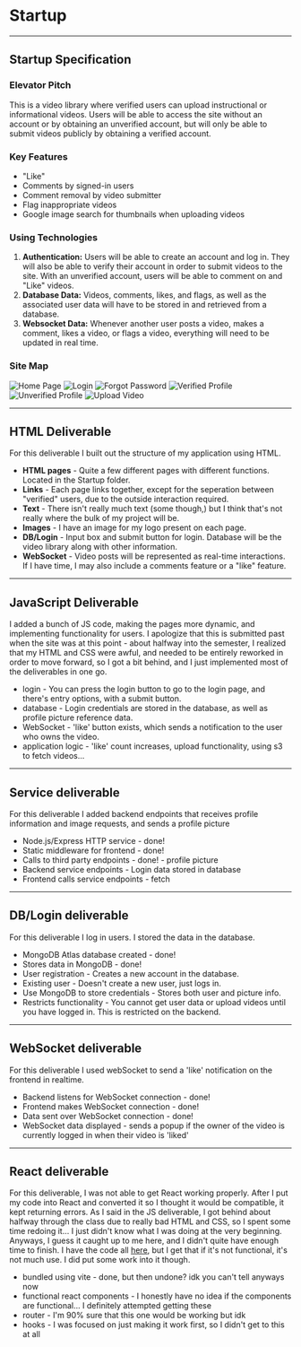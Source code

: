 # Startup
--------------------

## Startup Specification

### Elevator Pitch

This is a video library where verified users can upload instructional or informational videos. Users will be able to access the site without an account or by obtaining an unverified account, but will only be able to submit videos publicly by obtaining a verified account.

### Key Features

- "Like"
- Comments by signed-in users
- Comment removal by video submitter
- Flag inappropriate videos
- Google image search for thumbnails when uploading videos

### Using Technologies

1. **Authentication:** Users will be able to create an account and log in. They will also be able to verify their account in order to submit videos to the site. With an unverified account, users will be able to comment on and "Like" videos.
2. **Database Data:** Videos, comments, likes, and flags, as well as the associated user data will have to be stored in and retrieved from a database.
3. **Websocket Data:** Whenever another user posts a video, makes a comment, likes a video, or flags a video, everything will need to be updated in real time.

### Site Map

![Home Page](./SiteMapImages/Index.png)
![Login](./SiteMapImages/Login.png)
![Forgot Password](./SiteMapImages/Forgot.png)
![Verified Profile](./SiteMapImages/Verified.png)
![Unverified Profile](./SiteMapImages/Profile.png)
![Upload Video](./SiteMapImages/Upload.png)

---------------------------

## HTML Deliverable

For this deliverable I built out the structure of my application using HTML.

- **HTML pages** - Quite a few different pages with different functions. Located in the Startup folder.
- **Links** - Each page links together, except for the seperation between "verified" users, due to the outside interaction required.
- **Text** - There isn't really much text (some though,) but I think that's not really where the bulk of my project will be.
- **Images** - I have an image for my logo present on each page.
- **DB/Login** - Input box and submit button for login. Database will be the video library along with other information.
- **WebSocket** - Video posts will be represented as real-time interactions. If I have time, I may also include a comments feature or a "like" feature.

---------------------------

## JavaScript Deliverable

I added a bunch of JS code, making the pages more dynamic, and implementing functionality for users.
I apologize that this is submitted past when the site was at this point - about halfway into the semester, I realized that my HTML and CSS were awful, and needed to be entirely reworked in order to move forward, so I got a bit behind, and I just implemented most of the deliverables in one go.

- login - You can press the login button to go to the login page, and there's entry options, with a submit button.
- database - Login credentials are stored in the database, as well as profile picture reference data.
- WebSocket - 'like' button exists, which sends a notification to the user who owns the video.
- application logic - 'like' count increases, upload functionality, using s3 to fetch videos...

---------------------------

## Service deliverable

For this deliverable I added backend endpoints that receives profile information and image requests, and sends a profile picture

- Node.js/Express HTTP service - done!
- Static middleware for frontend - done!
- Calls to third party endpoints - done! - profile picture
- Backend service endpoints - Login data stored in database
- Frontend calls service endpoints - fetch

-----------------------------

## DB/Login deliverable

For this deliverable I log in users. I stored the data in the database.

- MongoDB Atlas database created - done!
- Stores data in MongoDB - done!
- User registration - Creates a new account in the database.
- Existing user - Doesn't create a new user, just logs in.
- Use MongoDB to store credentials - Stores both user and picture info.
- Restricts functionality - You cannot get user data or upload videos until you have logged in. This is restricted on the backend.

------------------------------

## WebSocket deliverable

For this deliverable I used webSocket to send a 'like' notification on the frontend in realtime.

- Backend listens for WebSocket connection - done!
- Frontend makes WebSocket connection - done!
- Data sent over WebSocket connection - done!
- WebSocket data displayed - sends a popup if the owner of the video is currently logged in when their video is 'liked'

---------------------------------

## React deliverable

For this deliverable, I was not able to get React working properly. After I put my code into React and converted it so I thought it would be compatible, it kept returning errors. As I said in the JS deliverable, I got behind about halfway through the class due to really bad HTML and CSS, so I spent some time redoing it... I just didn't know what I was doing at the very beginning. Anyways, I guess it caught up to me here, and I didn't quite have enough time to finish. I have the code all [here](./startupReact/), but I get that if it's not functional, it's not much use. I did put some work into it though.

- bundled using vite - done, but then undone? idk you can't tell anyways now
- functional react components - I honestly have no idea if the components are functional... I definitely attempted getting these
- router - I'm 90% sure that this one would be working but idk
- hooks - I was focused on just making it work first, so I didn't get to this at all
